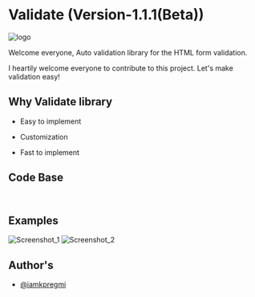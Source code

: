 # Validate (Version-1.1.1(Beta))

![logo](https://github.com/user-attachments/assets/3c463ee2-7937-4495-90ac-f0d7e8394223)

Welcome everyone,
Auto validation library for the HTML form validation.

I heartily welcome everyone to contribute to this project. Let's make validation easy!

## Why Validate library
  * Easy to implement

  * Customization

  * Fast to implement


## Code Base

```http
  
```

## Examples
![Screenshot_1](https://github.com/user-attachments/assets/eac47399-7fc2-481a-b9d5-fb2d6bee19ce) ![Screenshot_2](https://github.com/user-attachments/assets/15dbbf1d-dbb8-4b81-9ec6-ae47064b37dc)


## Author's

- [@iamkpregmi](https://www.github.com/iamkpregmi)
